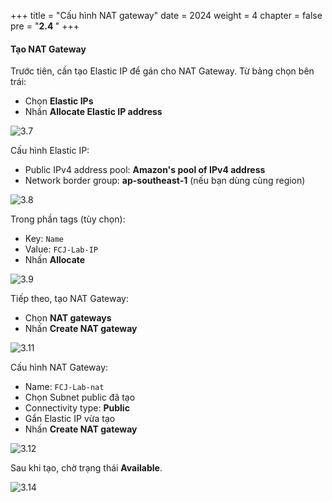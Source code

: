 +++
title = "Cấu hình NAT gateway"
date = 2024
weight = 4
chapter = false
pre = "<b>2.4 </b>"
+++

#### Tạo NAT Gateway

Trước tiên, cần tạo Elastic IP để gán cho NAT Gateway. Từ bảng chọn bên trái:

- Chọn **Elastic IPs**
- Nhấn **Allocate Elastic IP address**

![3.7](/images/2-preparation/3.7.png)

Cấu hình Elastic IP:

- Public IPv4 address pool: **Amazon's pool of IPv4 address**
- Network border group: **ap-southeast-1** (nếu bạn dùng cùng region)

![3.8](/images/2-preparation/3.8.png)

Trong phần tags (tùy chọn):

- Key: `Name`
- Value: `FCJ-Lab-IP`
- Nhấn **Allocate**

![3.9](/images/2-preparation/3.9.png)

Tiếp theo, tạo NAT Gateway:

- Chọn **NAT gateways**
- Nhấn **Create NAT gateway**

![3.11](/images/2-preparation/3.11.png)

Cấu hình NAT Gateway:

- Name: `FCJ-Lab-nat`
- Chọn Subnet public đã tạo
- Connectivity type: **Public**
- Gắn Elastic IP vừa tạo
- Nhấn **Create NAT gateway**

![3.12](/images/2-preparation/3.12.png)

Sau khi tạo, chờ trạng thái **Available**.

![3.14](/images/2-preparation/3.14.png)
